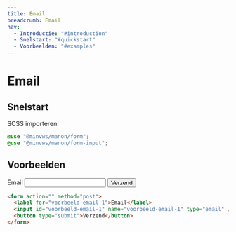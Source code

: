```yaml
---
title: Email
breadcrumb: Email
nav:
  - Introductie: "#introduction"
  - Snelstart: "#quickstart"
  - Voorbeelden: "#examples"
---
```


<h1 id="introduction">Email</h1>

<h2 id="quickstart">Snelstart</h2>

SCSS importeren:

```scss
@use "@minvws/manon/form";
@use "@minvws/manon/form-input";
```

<h2 id="examples">Voorbeelden</h2>

<form action="" method="post">
  <label for="voorbeeld-email-1">Email</label>
  <input id="voorbeeld-email-1" name="voorbeeld-email-1" type="email" />
  <button type="submit">Verzend</button>
</form>

```html
<form action="" method="post">
  <label for="voorbeeld-email-1">Email</label>
  <input id="voorbeeld-email-1" name="voorbeeld-email-1" type="email" />
  <button type="submit">Verzend</button>
</form>
```
